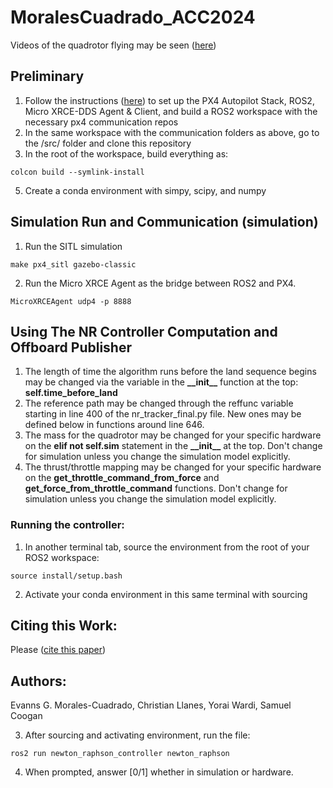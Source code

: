 # MoralesCuadrado_ACC2024

Videos of the quadrotor flying may be seen ([here](https://www.youtube.com/watch?v=vQiQZZE2iDM))

## Preliminary
1. Follow the instructions ([here](https://docs.px4.io/main/en/ros/ros2_comm.html)) to set up the PX4 Autopilot Stack, ROS2, Micro XRCE-DDS Agent & Client, and build a ROS2 workspace with the necessary px4 communication repos
2. In the same workspace with the communication folders as above, go to the /src/ folder and clone this repository
3. In the root of the workspace, build everything as:
```
colcon build --symlink-install
```
5. Create a conda environment with simpy, scipy, and numpy

## Simulation Run and Communication (simulation)
1. Run the SITL simulation
```
make px4_sitl gazebo-classic
```
2. Run the Micro XRCE Agent as the bridge between ROS2 and PX4.
```
MicroXRCEAgent udp4 -p 8888
```


## Using The NR Controller Computation and Offboard Publisher
1. The length of time the algorithm runs before the land sequence begins may be changed via the variable in the **\_\_init\_\_** function at the top:   **self.time_before_land**
2. The reference path may be changed through the reffunc variable starting in line 400 of the nr_tracker_final.py file. New ones may be defined below in functions around line 646.
3. The mass for the quadrotor may be changed for your specific hardware on the **elif not self.sim** statement in the **\_\_init\_\_** at the top. Don't change for simulation unless you change the simulation model explicitly.
4. The thrust/throttle mapping may be changed for your specific hardware on the **get_throttle_command_from_force** and **get_force_from_throttle_command** functions. Don't change for simulation unless you change the simulation model explicitly.

### Running the controller:
1. In another terminal tab, source the environment from the root of your ROS2 workspace: 
```
source install/setup.bash
```
2. Activate your conda environment in this same terminal with sourcing

## Citing this Work:
Please ([cite this paper](https://ieeexplore.ieee.org/document/10644692))

## Authors:
Evanns G. Morales-Cuadrado, Christian Llanes, Yorai Wardi, Samuel Coogan

3. After sourcing and activating environment, run the file:
```
ros2 run newton_raphson_controller newton_raphson
```
4. When prompted, answer [0/1] whether in simulation or hardware.
